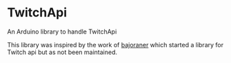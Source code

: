 # TwitchApi
An Arduino library to handle TwitchApi

This library was inspired by the work of [bajoraner](https://github.com/bajoraner/arduino_twitch_api-1) which started a library for Twitch api but as not been maintained.
